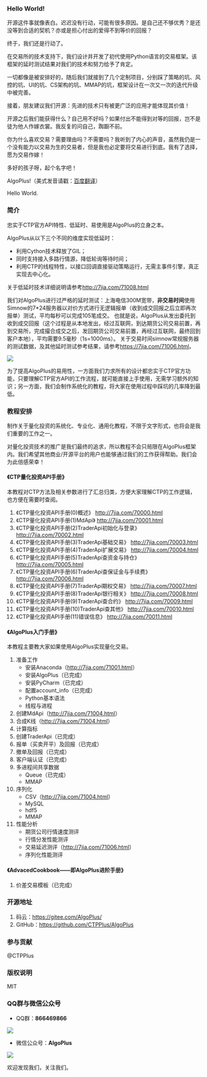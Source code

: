 ### Hello World!
开源这件事就像表白。迟迟没有行动，可能有很多原因。是自己还不够优秀？是还没等到合适的契机？亦或是担心付出的爱得不到等价的回报？

终于，我们还是行动了。

在交易所的技术支持下，我们设计并开发了初代使用Python语言的交易框架。该框架的延时测试结果对我们的技术和努力给予了肯定。

一切都像是被安排好的，随后我们就接到了几个定制项目，分别踩了策略的坑、风控的坑、UI的坑、CS架构的坑、MMAP的坑，框架设计在一次又一次的迭代升级中被完善。

接着，朋友建议我们开源：先进的技术只有被更广泛的应用才能体现其价值！

开源之后我们能获得什么？自己用不好吗？如果付出不能得到对等的回报，岂不是徒为他人作嫁衣裳。我反复的问自己，踟蹰不前。

你为什么喜欢交易？需要理由吗？不需要吗？我听到了内心的声音，虽然我仍是一个没有能力以交易为生的交易者，但是我也必定要将交易进行到底。我有了选择，愿为交易作嫁！

多好的孩子呀，起个名字吧！

AlgoPlus!（美式发音请戳：[百度翻译](https://fanyi.baidu.com/?/#en/en/AlgoPlus)）

Hello World.



### 简介
忠实于CTP官方API特性、低延时、易使用是AlgoPlus的立身之本。

AlgoPlus从以下三个不同的维度实现低延时：
* 利用Cython技术释放了GIL；
* 同时支持接入多路行情源，降低轮询等待时间；
* 利用CTP的线程特性，以接口回调直接驱动策略运行，无需主事件引擎，真正实现去中心化。

关于低延时技术详细说明请参考<http://7jia.com/71008.html>

我们对AlgoPlus进行过严格的延时测试：上海电信300M宽带，**非交易时间**使用Simnow的7*24服务器以对价方式进行无逻辑报单（收到成交回报之后立即再次报单）测试，平均每秒可以完成105笔成交。
也就是说，AlgoPlus从发出委托到收到成交回报（这个过程是从本地发出，经过互联网，到达期货公司交易前置，再到交易所，完成撮合成交之后，发回期货公司交易前置，再经过互联网，最终回到客户本地），平均需要9.5毫秒（1s=1000ms）。
关于交易时间simnow常规服务器的测试数据，及其他延时测试参考结果，请参考<https://7jia.com/71006.html>。

![](./img/AlgoPlus秒内交易测试.jpg)

为了提高AlgoPlus的易用性，一方面我们力求所有的设计都忠实于CTP官方功能，只要理解CTP官方API的工作流程，就可能直接上手使用，无需学习额外的知识；另一方面，我们会制作系统化的教程，将大家在使用过程中踩坑的几率降到最低。



### 教程安排
制作关于量化投资的系统化、专业化、通用化教程，不限于文字形式，也将会是我们重要的工作之一。

对量化投资技术的推广是我们最终的追求，所以教程不会只局限在AlgoPlus框架内。我们希望其他商业/开源平台的用户也能够通过我们的工作获得帮助。我们会为此倍感荣幸！

#### 《CTP量化投资API手册》
本教程对CTP方法及相关参数进行了汇总归类，方便大家理解CTP的工作逻辑，也方便在需要时查阅。

1. 《CTP量化投资API手册(0)概述》 <http://7jia.com/70000.html>
2. 《CTP量化投资API手册(1)MdApi》 <http://7jia.com/70001.html>
3. 《CTP量化投资API手册(2)TraderApi初始化与登录》 <http://7jia.com/70002.html>
4. 《CTP量化投资API手册(3)TraderApi基础交易》 <http://7jia.com/70003.html>
5. 《CTP量化投资API手册(4)TraderApi扩展交易》 <http://7jia.com/70004.html>
6. 《CTP量化投资API手册(5)TraderApi查资金与持仓》 <http://7jia.com/70005.html>
7. 《CTP量化投资API手册(6)TraderApi查保证金与手续费》 <http://7jia.com/70006.html>
8. 《CTP量化投资API手册(7)TraderApi期权交易》 <http://7jia.com/70007.html>
9. 《CTP量化投资API手册(8)TraderApi银行相关》 <http://7jia.com/70008.html>
10. 《CTP量化投资API手册(9)TraderApi查合约》 <http://7jia.com/70009.html>
11. 《CTP量化投资API手册(10)TraderApi查其他》 <http://7jia.com/70010.html>
12. 《CTP量化投资API手册(11)错误信息》 <http://7jia.com/70011.html>

#### 《AlgoPlus入门手册》
本教程主要教大家如果使用AlgoPlus实现量化交易。

1. 准备工作
    * 安装Anaconda（<http://7jia.com/71001.html>）
    * 安装AlgoPlus（已完成）
    * 安装PyCharm（已完成）
    * 配置account_info（已完成）
    * Python基本语法
    * 线程与进程
2. 创建MdApi（<http://7jia.com/71004.html>）
3. 合成K线（<http://7jia.com/71004.html>）
4. 计算指标
5. 创建TraderApi（已完成）
6. 报单（买卖开平）及回报（已完成）
7. 撤单及回报（已完成）
8. 客户端认证（已完成）
9. 多进程间共享数据
    * Queue（已完成）
    * MMAP
10. 序列化
    * CSV（<http://7jia.com/71004.html>）
    * MySQL
    * hdf5
    * MMAP
11. 性能分析
    * 期货公司行情速度测评
    * 行情分发性能测评
    * 交易延迟测评（<http://7jia.com/71006.html>）
    * 序列化性能测评

#### 《AdvacedCookbook——即AlgoPlus进阶手册》
1. 价差交易模板（已完成）


### 开源地址
1. 码云：<https://gitee.com/AlgoPlus/>
2. GitHub：<https://github.com/CTPPlus/AlgoPlus>

### 参与贡献
@CTPPlus

### 版权说明
MIT

### QQ群与微信公众号
 * QQ群：**866469866**
 
![](./img/QQ群866469866.png)

 * 微信公众号：**AlgoPlus**
 
![](./img/微信公众号AlgoPlus.jpg)

欢迎发现我们，关注我们。
